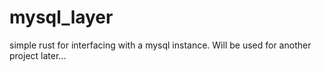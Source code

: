 # mysql_layer
simple rust for interfacing with a mysql instance. Will be used for another project later...
